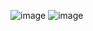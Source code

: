 ![image](https://github.com/Tarbian/Flutter-calcuator/assets/71370595/dfec22fd-8521-4c2c-b6b3-85d14a59aabe)
![image](https://github.com/Tarbian/Flutter-calcuator/assets/71370595/e694c166-481e-4483-8e77-df70552cc19e)
